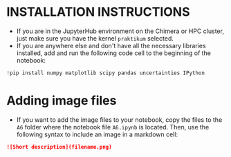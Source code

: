# INSTALLATION INSTRUCTIONS

- If you are in the JupyterHub environment on the Chimera or HPC cluster, just make sure you have the kernel `praktikum` selected.
- If you are anywhere else and don't have all the necessary libraries installed, add and run the following code cell to the beginning of the notebook:
```python
!pip install numpy matplotlib scipy pandas uncertainties IPython
```

# Adding image files

- If you want to add the image files to your notebook, copy the files to the `A6` folder where the notebook file `A6.ipynb` is located. Then, use the following syntax to include an image in a markdown cell:
```markdown
![Short description](filename.png)
```
